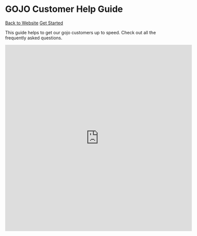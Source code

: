 <h1>GOJO Customer Help Guide</h1>

<div class="buttons">
  <a href="https://gojo.asia"><span>Back to Website</span></a>
  <a href="#/customer/1-create-account.md"><span>Get Started</span></a>
</div>

This guide helps to get our gojo customers up to speed. Check out all the frequently asked questions. 

<div class="video-container">

<iframe width="600" height="600" src="https://www.youtube.com/embed/aKqX5pQFKoY?rel=0" frameborder="0" allow="accelerometer; autoplay; encrypted-media; gyroscope; picture-in-picture" allowfullscreen></iframe>

</div>